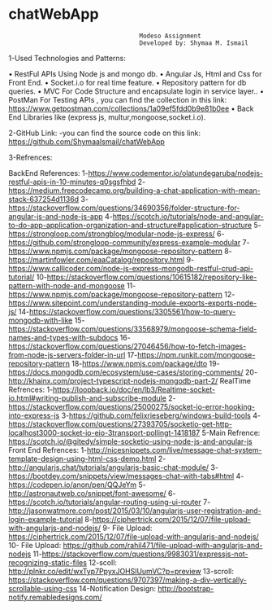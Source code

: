 # chatWebApp

                                        Modeso Assignment
                                        Developed by: Shymaa M. Ismail
1-Used Technologies and Patterns:

•	RestFul APIs Using Node js and mongo db.
•	Angular Js, Html and Css for Front End.
•	Socket.i.o for real time feature.
•	Repository pattern for db queries.
•	MVC For Code Structure and encapsulate login in service layer..
•	PostMan For Testing APIs , you can find the collection in this link:
  https://www.getpostman.com/collections/1a09ef5fdd0b9e81b0ee
•	Back End Libraries like (express js, multur,mongoose,socket.i.o).


2-GitHub Link:
-you can find the source code on this link:  https://github.com/ShymaaIsmail/chatWebApp

3-Refrences:


BackEnd References:
1-https://www.codementor.io/olatundegaruba/nodejs-restful-apis-in-10-minutes-q0sgsfhbd
2- https://medium.freecodecamp.org/building-a-chat-application-with-mean-stack-637254d1136d
3-https://stackoverflow.com/questions/34690356/folder-structure-for-angular-js-and-node-js-app
4-https://scotch.io/tutorials/node-and-angular-to-do-app-application-organization-and-structure#application-structure
5-https://strongloop.com/strongblog/modular-node-js-express/
6-https://github.com/strongloop-community/express-example-modular
7-https://www.npmjs.com/package/mongoose-repository-pattern
8-https://martinfowler.com/eaaCatalog/repository.html
9-https://www.callicoder.com/node-js-express-mongodb-restful-crud-api-tutorial/
10-https://stackoverflow.com/questions/10615182/repository-like-pattern-with-node-and-mongoose
11-https://www.npmjs.com/package/mongoose-repository-pattern
12-https://www.sitepoint.com/understanding-module-exports-exports-node-js/
14-https://stackoverflow.com/questions/3305561/how-to-query-mongodb-with-like
15-https://stackoverflow.com/questions/33568979/mongoose-schema-field-names-and-types-with-subdocs
16-https://stackoverflow.com/questions/27046456/how-to-fetch-images-from-node-js-servers-folder-in-url
17-https://npm.runkit.com/mongoose-repository-pattern
18-https://www.npmjs.com/package/dto
19-https://docs.mongodb.com/ecosystem/use-cases/storing-comments/
20-http://khainx.com/project-typescript-nodejs-mongodb-part-2/
RealTime Refrences:
1-https://loopback.io/doc/en/lb3/Realtime-socket-io.html#writing-publish-and-subscribe-module
2-https://stackoverflow.com/questions/25000275/socket-io-error-hooking-into-express-js
3-https://github.com/felixrieseberg/windows-build-tools
4-https://stackoverflow.com/questions/27393705/socketio-get-http-localhost3000-socket-io-eio-3transport-pollingt-1418187
5-Main Refrence: https://scotch.io/@gitedy/simple-socketio-using-node-js-and-angular-js
Front End Refrences:
1-http://nicesnippets.com/live/message-chat-system-template-design-using-html-css-demo.html
2-http://angularjs.chat/tutorials/angularjs-basic-chat-module/
3-https://bootdey.com/snippets/view/messages-chat-with-tabs#html
4-https://codepen.io/anon/pen/QQJeYm
5-http://astronautweb.co/snippet/font-awesome/
6-https://scotch.io/tutorials/angular-routing-using-ui-router
7-http://jasonwatmore.com/post/2015/03/10/angularjs-user-registration-and-login-example-tutorial
8-https://ciphertrick.com/2015/12/07/file-upload-with-angularjs-and-nodejs/
9- File Upload:
https://ciphertrick.com/2015/12/07/file-upload-with-angularjs-and-nodejs/
10- File Upload:
https://github.com/rahil471/file-upload-with-angularjs-and-nodejs
11-https://stackoverflow.com/questions/9983031/expressjs-not-recognizing-static-files
12-scoll:
http://plnkr.co/edit/wxTyp7PpyxJOHSlUumVC?p=preview
13-scroll:
https://stackoverflow.com/questions/9707397/making-a-div-vertically-scrollable-using-css
14-Notification Design: http://bootstrap-notify.remabledesigns.com/

















